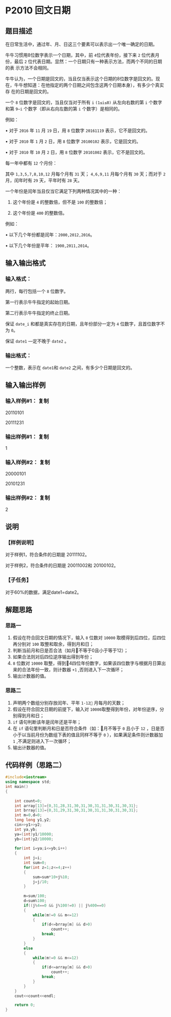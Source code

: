 # P2010 回文日期

## 题目描述

在日常生活中，通过年、月、日这三个要素可以表示出一个唯一确定的日期。

牛牛习惯用8位数字表示一个日期，其中，前 `4`位代表年份，接下来 `2` 位代表月份，最后 `2` 位代表日期。显然：一个日期只有一种表示方法，而两个不同的日期的表 示方法不会相同。

牛牛认为，一个日期是回文的，当且仅当表示这个日期的8位数字是回文的。现 在，牛牛想知道：在他指定的两个日期之间包含这两个日期本身），有多少个真实存 在的日期是回文的。

一个 `8` 位数字是回文的，当且仅当对于所有 `i` `(1≤i≤8)` 从左向右数的第 `i` 个数字和第 `9−i` 个数字（即从右向左数的第 `i` 个数字）是相同的。

例如：

• 对于 `2016` 年 `11` 月 `19` 日，用 `8` 位数字 `20161119` 表示，它不是回文的。

• 对于 `2010` 年 `1` 月 `2` 日，用 `8` 位数字 `20100102` 表示，它是回文的。

• 对于 `2010` 年 `10` 月 `2` 日，用 `8` 位数字 `20101002` 表示，它不是回文的。

每一年中都有 `12` 个月份：

其中 `1,3,5,7,8,10,12` 月每个月有 `31` 天； `4,6,9,11` 月每个月有 `30` 天；而对于 `2` 月，闰年时有 `29` 天，平年时有 `28` 天。

一个年份是闰年当且仅当它满足下列两种情况其中的一种：

1. 这个年份是 `4` 的整数倍，但不是 `100` 的整数倍；

2. 这个年份是 `400` 的整数倍。

例如：

• 以下几个年份都是闰年：`2000,2012,2016`。

• 以下几个年份是平年： `1900,2011,2014`。

## 输入输出格式

### 输入格式：

两行，每行包括一个 `8` 位数字。

第一行表示牛牛指定的起始日期。

第二行表示牛牛指定的终止日期。

保证 `date_i` 和都是真实存在的日期，且年份部分一定为 `4` 位数字，且首位数字不为 `0`。

保证 `date1` —定不晚于 `date2` 。

### 输出格式：

一个整数，表示在 `date1`和 `date2` 之间，有多少个日期是回文的。

## 输入输出样例

### 输入样例#1： 复制

20110101

20111231

### 输出样例#1： 复制
1

### 输入样例#2： 复制

20000101

20101231

### 输出样例#2： 复制
2

## 说明

### 【样例说明】

对于样例1，符合条件的日期是
20111102。

对于样例2，符合条件的日期是
20011002和
20100102。

### 【子任务】

对于60%的数据，满足date1=date2。

## 解题思路

### 思路一

1. 假设在符合回文日期的情况下，输入 `8` 位数对 `10000` 取模得到后四位，后四位再分别对 `100` 取整和取余，得到月和日；
2. 判断当前月和日是否合法（如月不等于0且小于等于12）；
3. 如果合法则对后四位逆序输出得到年份；
4. `8` 位数对 `10000` 取整，得到4四位年份数字，如果该四位数字与根据月日算出来的合法年份一致，则计数器 `+1` ,否则进入下一次循环；
5. 输出计数器的值。

### 思路二

1. 声明两个数组分别存放闰年、平年 `1-12` 月每月的天数；
2. 假设在符合回文日期的前提下，输入对 `10000`取整得到年份，对年份逆序，分别得到月和日；
3. `if` 语句判断该年是闰年还是平年；
4. 在 `if` 语句里判断月和日是否符合条件（如：月不等于 `0` 且小于 `12` ，日是否小于以当前月份为数组下表的值且同样不等于 `0` ），如果满足条件则计数器加 `1` ,不满足则进入下一次循环；
5. 输出计数器的值。

## 代码样例（思路二）
```C++
#include<iostream>
using namespace std;
int main()
{
	
	int count=0;
	int array[13]={0,31,28,31,30,31,30,31,31,30,31,30,31};
	int brray[13]={0,31,29,31,30,31,30,31,31,30,31,30,31};
	int m=0,d=0;
	long long y1,y2;
	cin>>y1>>y2;
	int ya,yb;
	ya=(int)y1/10000;
	yb=(int)y2/10000;
	
	for(int i=ya;i<=yb;i++)
	{
		int j=i;
		int sum=0;
		for(int z=1;z<=4;z++)
		{
			sum=sum*10+j%10;
			j=j/10;
		}
		
		m=sum/100;
		d=sum%100;
		if((j%4==0 && j%100!=0) || j%400==0)
		{
			while(m!=0 && m<=12)
			{
				if(d<=brray[m] && d>0)
					count++;
				break;
			}	
		}
		else
		{
			while(m!=0 && m<=12)
			{
				if(d<=array[m] && d>0)
					count++;
				break;
			}	
		}		
	}
	cout<<count<<endl;

	return 0;
} 
```